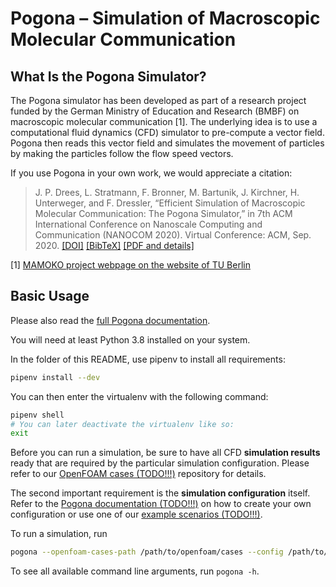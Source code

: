 # Pogona – Simulation of Macroscopic Molecular Communication

## What Is the Pogona Simulator?

The Pogona simulator has been developed as part of a research project funded by the German Ministry of Education and Research (BMBF) on macroscopic molecular communication [1].
The underlying idea is to use a computational fluid dynamics (CFD) simulator to pre-compute a vector field.
Pogona then reads this vector field and simulates the movement of particles by making the particles follow the flow speed vectors.

If you use Pogona in your own work, we would appreciate a citation:

> J. P. Drees, L. Stratmann, F. Bronner, M. Bartunik, J. Kirchner, H. Unterweger, and F. Dressler, “Efficient Simulation of Macroscopic Molecular Communication: The Pogona Simulator,” in 7th ACM International Conference on Nanoscale Computing and Communication (NANOCOM 2020). Virtual Conference: ACM, Sep. 2020.
> [[DOI]](http://dx.doi.org/10.1145/3411295.3411297) [[BibTeX]](https://www2.tkn.tu-berlin.de/bib/drees2020efficient/drees2020efficient.bib) [[PDF and details]](https://www2.tkn.tu-berlin.de/bib/drees2020efficient/)

[1] [MAMOKO project webpage on the website of TU Berlin](https://www2.tkn.tu-berlin.de/projects/mamoko/)

## Basic Usage

Please also read the [full Pogona documentation](https://pogona.readthedocs.io/en/latest/).

You will need at least Python 3.8 installed on your system.

In the folder of this README, use pipenv to install all requirements:
```bash
pipenv install --dev
```
You can then enter the virtualenv with the following command:
```bash
pipenv shell
# You can later deactivate the virtualenv like so:
exit
```

Before you can run a simulation, be sure to have all CFD **simulation results** ready that are required by the particular simulation configuration.
Please refer to our [OpenFOAM cases (TODO!!!)]() repository for details.

The second important requirement is the **simulation configuration** itself.
Refer to the [Pogona documentation (TODO!!!)]() on how to create your own configuration or use one of our [example scenarios (TODO!!!)]().

To run a simulation, run
```bash
pogona --openfoam-cases-path /path/to/openfoam/cases --config /path/to/config.yaml --results-dir /path/to/output/folder/
```

To see all available command line arguments, run `pogona -h`.
